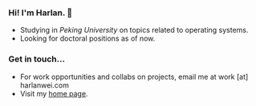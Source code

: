 ### Hi! I'm Harlan. 👋

- Studying in *Peking University* on topics related to operating systems.
- Looking for doctoral positions as of now.

### Get in touch...

- For work opportunities and collabs on projects, email me at work \[at\] harlanwei.com
- Visit my [home page](https://harlanwei.com).
